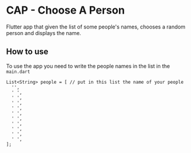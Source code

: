 # CAP - Choose A Person

Flutter app that given the list of some people's names, chooses a random person and displays the name.

## How to use

To use the app you need to write the people names in the list in the `main.dart`
```
List<String> people = [ // put in this list the name of your people
  '',
  ' ',
  ' ',
  ' ',
  ' ',
  ' ',
  ' ',
  ' ',
  ' ',
  ' ',
  ' ',
];
```

